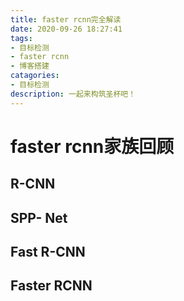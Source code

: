 ```yaml
---
title: faster rcnn完全解读
date: 2020-09-26 18:27:41
tags: 
- 目标检测 
- faster rcnn
- 博客搭建
catagories: 
- 目标检测
description: 一起来构筑圣杯吧！
---
```

# faster rcnn家族回顾
## R-CNN
## SPP- Net
## Fast R-CNN
## Faster RCNN